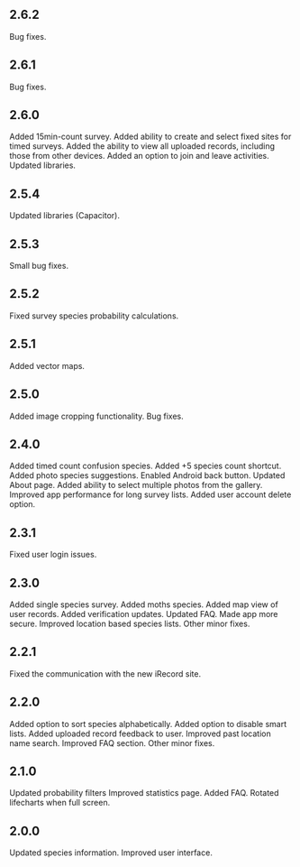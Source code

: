 ## 2.6.2

Bug fixes.

## 2.6.1

Bug fixes.

## 2.6.0

Added 15min-count survey.
Added ability to create and select fixed sites for timed surveys.
Added the ability to view all uploaded records, including those from other devices.
Added an option to join and leave activities.
Updated libraries.

## 2.5.4

Updated libraries (Capacitor).

## 2.5.3

Small bug fixes.

## 2.5.2

Fixed survey species probability calculations.

## 2.5.1

Added vector maps.

## 2.5.0

Added image cropping functionality.
Bug fixes.

## 2.4.0

Added timed count confusion species.
Added +5 species count shortcut.
Added photo species suggestions.
Enabled Android back button.
Updated About page.
Added ability to select multiple photos from the gallery.
Improved app performance for long survey lists.
Added user account delete option.

## 2.3.1

Fixed user login issues.

## 2.3.0

Added single species survey.
Added moths species.
Added map view of user records.
Added verification updates.
Updated FAQ.
Made app more secure.
Improved location based species lists.
Other minor fixes.

## 2.2.1

Fixed the communication with the new iRecord site.

## 2.2.0

Added option to sort species alphabetically.
Added option to disable smart lists.
Added uploaded record feedback to user.
Improved past location name search.
Improved FAQ section.
Other minor fixes.

## 2.1.0

Updated probability filters
Improved statistics page.
Added FAQ.
Rotated lifecharts when full screen.

## 2.0.0

Updated species information.
Improved user interface.
